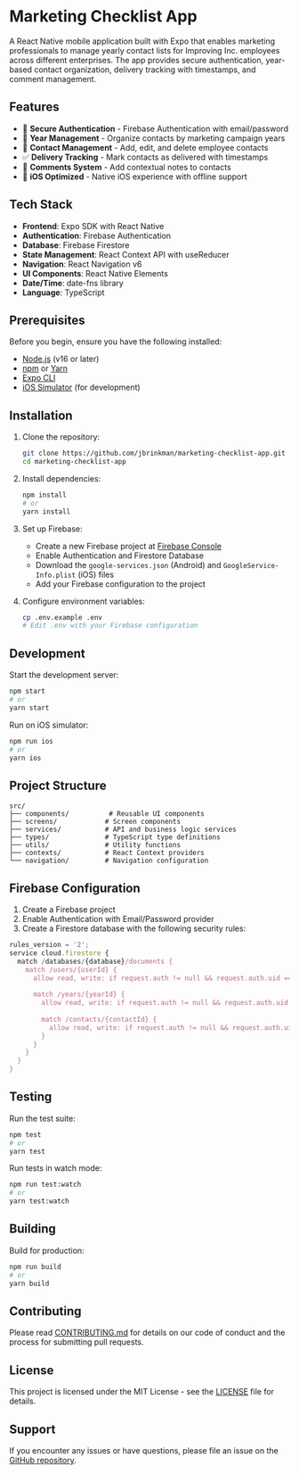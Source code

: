 # Marketing Checklist App

A React Native mobile application built with Expo that enables marketing professionals to manage yearly contact lists for Improving Inc. employees across different enterprises. The app provides secure authentication, year-based contact organization, delivery tracking with timestamps, and comment management.

## Features

- 🔐 **Secure Authentication** - Firebase Authentication with email/password
- 📅 **Year Management** - Organize contacts by marketing campaign years
- 👥 **Contact Management** - Add, edit, and delete employee contacts
- ✅ **Delivery Tracking** - Mark contacts as delivered with timestamps
- 💬 **Comments System** - Add contextual notes to contacts
- 📱 **iOS Optimized** - Native iOS experience with offline support

## Tech Stack

- **Frontend**: Expo SDK with React Native
- **Authentication**: Firebase Authentication
- **Database**: Firebase Firestore
- **State Management**: React Context API with useReducer
- **Navigation**: React Navigation v6
- **UI Components**: React Native Elements
- **Date/Time**: date-fns library
- **Language**: TypeScript

## Prerequisites

Before you begin, ensure you have the following installed:

- [Node.js](https://nodejs.org/) (v16 or later)
- [npm](https://www.npmjs.com/) or [Yarn](https://yarnpkg.com/)
- [Expo CLI](https://docs.expo.dev/get-started/installation/)
- [iOS Simulator](https://docs.expo.dev/workflow/ios-simulator/) (for development)

## Installation

1. Clone the repository:

   ```bash
   git clone https://github.com/jbrinkman/marketing-checklist-app.git
   cd marketing-checklist-app
   ```

2. Install dependencies:

   ```bash
   npm install
   # or
   yarn install
   ```

3. Set up Firebase:
   - Create a new Firebase project at [Firebase Console](https://console.firebase.google.com/)
   - Enable Authentication and Firestore Database
   - Download the `google-services.json` (Android) and `GoogleService-Info.plist` (iOS) files
   - Add your Firebase configuration to the project

4. Configure environment variables:

   ```bash
   cp .env.example .env
   # Edit .env with your Firebase configuration
   ```

## Development

Start the development server:

```bash
npm start
# or
yarn start
```

Run on iOS simulator:

```bash
npm run ios
# or
yarn ios
```

## Project Structure

```
src/
├── components/          # Reusable UI components
├── screens/            # Screen components
├── services/           # API and business logic services
├── types/              # TypeScript type definitions
├── utils/              # Utility functions
├── contexts/           # React Context providers
└── navigation/         # Navigation configuration
```

## Firebase Configuration

1. Create a Firebase project
2. Enable Authentication with Email/Password provider
3. Create a Firestore database with the following security rules:

```javascript
rules_version = '2';
service cloud.firestore {
  match /databases/{database}/documents {
    match /users/{userId} {
      allow read, write: if request.auth != null && request.auth.uid == userId;
      
      match /years/{yearId} {
        allow read, write: if request.auth != null && request.auth.uid == userId;
        
        match /contacts/{contactId} {
          allow read, write: if request.auth != null && request.auth.uid == userId;
        }
      }
    }
  }
}
```

## Testing

Run the test suite:

```bash
npm test
# or
yarn test
```

Run tests in watch mode:

```bash
npm run test:watch
# or
yarn test:watch
```

## Building

Build for production:

```bash
npm run build
# or
yarn build
```

## Contributing

Please read [CONTRIBUTING.md](CONTRIBUTING.md) for details on our code of conduct and the process for submitting pull requests.

## License

This project is licensed under the MIT License - see the [LICENSE](LICENSE) file for details.

## Support

If you encounter any issues or have questions, please file an issue on the [GitHub repository](https://github.com/jbrinkman/marketing-checklist-app/issues).
